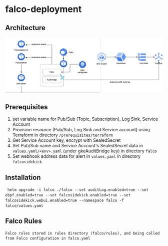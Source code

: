 # falco-deployment
## Architecture
![Falco GKE](falco-gke.png)
## Prerequisites
1. set variable name for Pub/Sub (Topic, Subscription), Log Sink, Service Account
2. Provision resource (Pub/Sub, Log Sink and Service account) using Terraform in directory `/prerequisites/terraform`
3. Get Service Account key, encrypt with SealedSecret
4. Set Pub/Sub name and Service Account's SealedSecret data in `values.yaml/<env>.yaml` (under gkeAuditBridge key) in directory `falco`
5. Set webhook address data for alert in `values.yaml` in directory `falcosidekick`

## Installation

``` helm upgrade -i falco ./falco --set auditLog.enabled=true --set ebpf.enabled=true --set falcosidekick.enabled=true --set falcosidekick.webui.enabled=true --namespace falco -f falco/values.yaml``` 

## Falco Rules
``` 
Falco rules stored in rules directory (falco/rules), and being called from Falco configuration in falco.yaml
```





